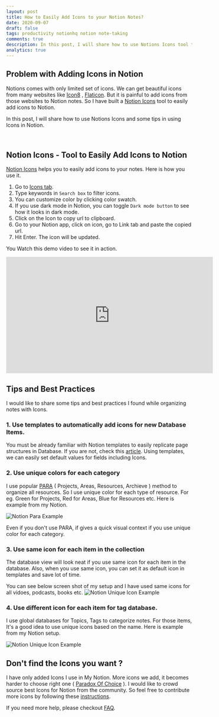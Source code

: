 ```yaml
---
layout: post
title: How to Easily Add Icons to your Notion Notes?
date: 2020-09-07
draft: false
tags: productivity notionhq notion note-taking
comments: true
description: In this post, I will share how to use Notions Icons tool to easily add icons to Notion and some tips in using Icons in Notion.
analytics: true
---
```


## Problem with Adding Icons in Notion

 Notions comes with only limited set of icons. We can get beautiful icons from many websites like [Icon8](https://icons8.com/) , [Flaticon](https://www.flaticon.com/). But it is painful to add icons from those websites to Notion notes. So I have built a [Notion Icons](https://notion.erajasekar.com/) tool to easily add icons to Notion. 

 In this post, I will share how to use Notions Icons and some tips in using Icons in Notion.


 <br>

## Notion Icons - Tool to Easily Add Icons to Notion

[Notion Icons](https://notion.erajasekar.com/) helps you to easily add icons to your notes. Here is how you use it.

1. Go to [Icons tab](https://notion.erajasekar.com/icons).
2. Type keywords in `Search box` to filter icons.
3. You can customize color by clicking color swatch.
4. If you use dark mode in Notion, you can toggle `Dark mode button` to see how it looks in dark mode.
5. Click on the Icon to copy url to clipboard.
6. Go to your Notion app, click on icon, go to Link tab and paste the copied url.
7. Hit Enter. The icon will be updated.

You Watch this demo video to see it in action.

<iframe width="560" height="315" src="https://www.youtube.com/embed/otaWCicokTc" frameborder="0" allow="accelerometer; autoplay; encrypted-media; gyroscope; picture-in-picture" allowfullscreen></iframe>

## Tips and Best Practices

I would like to share some tips and best practices I found while organizing notes with Icons. 

### 1. Use templates to automatically add icons for new Database Items.

You must be already familiar with Notion templates to easily replicate page structures in Database. If you are not, check this [article](https://www.notion.so/Database-templates-454ed5ab5bd24226b58d176697bd7e10). 
Using templates, we can easily set default values for fields including Icons.

### 2. Use unique colors for each category

I use popular [PARA](https://youtu.be/FZIMlWLW4gU) ( Projects, Areas, Resources, Archieve ) method to organize all resources. So I use unique color for each type of resource.
For eg. Green for Projects, Red for Areas, Blue for Resources etc. Here is example from my Notion.

![Notion Para Example](https://www.dropbox.com/s/rcjib2pdvb25icn/Notion-Para.png?dl=0&raw=1)

Even if you don't use PARA, if gives a quick visual context if you use unique color for each category.

### 3. Use same icon for each item in the collection

The database view will look neat if you use same icon for each item in the database. Also, when you use same icon, you can set it as default icon in templates and save lot of time.


You can see below screen shot of my setup and I have used same icons for all vidoes, podcasts, books etc.
![Notion Unique Icon Example](https://www.dropbox.com/s/594o7mh2jtx3idr/Notion-uniq2.png?dl=0&raw=1)

### 4. Use different icon for each item for tag database.

I use global databases for Topics, Tags to categorize notes. For those items, It's a good idea to use unique icons based on the name. Here is example from my Notion setup.

![Notion Unique Icon Example](https://www.dropbox.com/s/2dzsl95x1qt2s31/Notion-tag-icons.png?dl=0&raw=1)

## Don't find the Icons you want ?

I have only added Icons I use in My Notion. More icons we add, it becomes harder to choose right one ( [Paradox Of Choice](https://en.wikipedia.org/wiki/The_Paradox_of_Choice) ). I would like to crowd source best Icons for Notion from the community. So feel free to contribute more icons by following these [instructions](https://notion.erajasekar.com/about/#how-to-contribute).

If you need more help, please checkout [FAQ](https://notion.erajasekar.com/about#faq).

